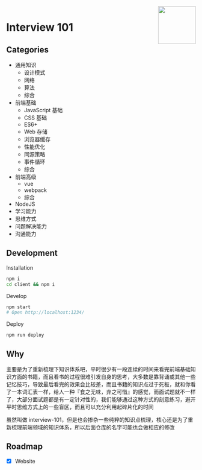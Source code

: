 <img src="https://i.imgur.com/rQ69ix5.png" width="100" align="right" />

# Interview 101

## Categories

- 通用知识
  - 设计模式
  - 网络
  - 算法
  - 综合
- 前端基础
  - JavaScript 基础
  - CSS 基础
  - ES6+
  - Web 存储
  - 浏览器缓存
  - 性能优化
  - 同源策略
  - 事件循环
  - 综合
- 前端高级
  - vue
  - webpack
  - 综合
- NodeJS
- 学习能力
- 思维方式
- 问题解决能力
- 沟通能力


## Development

Installation

```bash
npm i
cd client && npm i
```

Develop

```bash
npm start
# Open http://localhost:1234/
```

Deploy

```bash
npm run deploy
```

## Why

主要是为了重新梳理下知识体系吧，平时很少有一段连续的时间来看完前端基础知识方面的书籍，而且看书的过程很难引发自身的思考，大多数是靠背诵或其他一些记忆技巧，导致最后看完的效果会比较差，而且书籍的知识点过于死板，就和你看了一本词汇表一样，给人一种『食之无味，弃之可惜』的感觉，而面试题就不一样了，大部分面试题都是有一定针对性的，我们能够通过这种方式的刻意练习，避开平时思维方式上的一些盲区，而且可以充分利用起碎片化的时间

虽然叫做 interview-101，但是也会掺杂一些纯粹的知识点梳理，核心还是为了重新梳理前端领域的知识体系，所以后面仓库的名字可能也会做相应的修改

## Roadmap

- [x] Website
